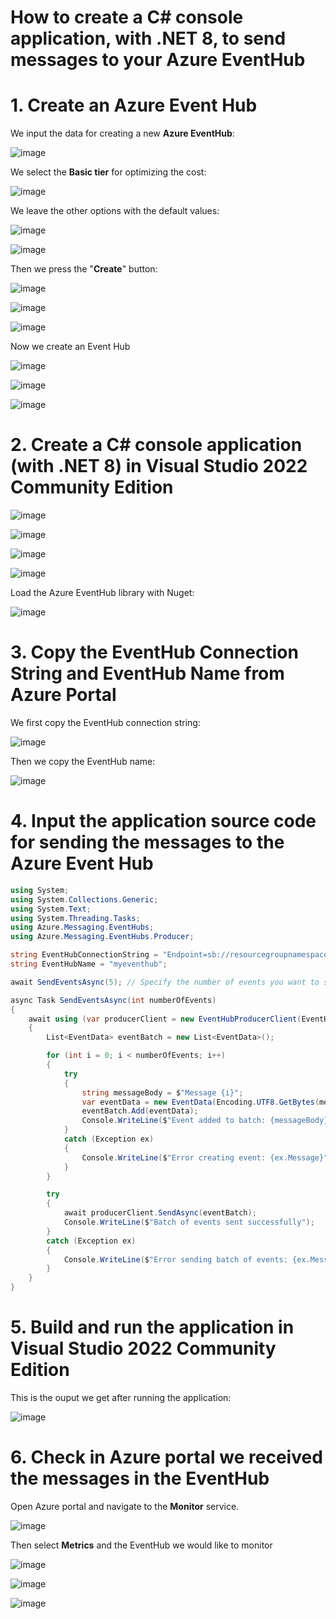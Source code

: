 # How to create a C# console application, with .NET 8, to send messages to your Azure EventHub

# 1. Create an Azure Event Hub

We input the data for creating a new **Azure EventHub**:

![image](https://github.com/luiscoco/Azure_EventHub/assets/32194879/73e5e771-b63d-4cea-abe9-786cc46c331f)

We select the **Basic tier** for optimizing the cost:

![image](https://github.com/luiscoco/Azure_EventHub/assets/32194879/358c4036-fd46-44b0-aba2-f6084a288bd0)

We leave the other options with the default values:

![image](https://github.com/luiscoco/Azure_EventHub/assets/32194879/42c982bc-58cc-4b6b-8355-c608e8ce43c3)

![image](https://github.com/luiscoco/Azure_EventHub/assets/32194879/42c6da99-5565-40df-a222-b089994041f1)

Then we press the "**Create**" button:

![image](https://github.com/luiscoco/Azure_EventHub/assets/32194879/c51483d9-1a4e-4874-b7f9-122e067db790)

![image](https://github.com/luiscoco/Azure_EventHub/assets/32194879/8aa1372f-47e4-4a71-ae9a-a5b86dd665e3)

![image](https://github.com/luiscoco/Azure_EventHub/assets/32194879/beda6c87-08bd-4278-8be6-16beadc0359e)

Now we create an Event Hub

![image](https://github.com/luiscoco/Azure_EventHub/assets/32194879/a6af56eb-476d-4403-b88f-b7472a9af8ac)

![image](https://github.com/luiscoco/Azure_EventHub/assets/32194879/4a4a14bf-67e2-4b45-9378-39ca3d8c6a4b)

![image](https://github.com/luiscoco/Azure_EventHub/assets/32194879/9a885d2c-2bbf-469f-8b4c-fe60ce5e42d8)

# 2. Create a C# console application (with .NET 8) in Visual Studio 2022 Community Edition

![image](https://github.com/luiscoco/Azure_EventHub/assets/32194879/dc12bdb8-c1b3-4f1d-8df2-42fa798fa3cd)

![image](https://github.com/luiscoco/Azure_EventHub/assets/32194879/2348157a-e2f6-44c7-9de6-64304813a852)

![image](https://github.com/luiscoco/Azure_EventHub/assets/32194879/05daad0a-8dec-4119-8f90-8c0cd6cab158)

![image](https://github.com/luiscoco/Azure_EventHub/assets/32194879/be31e079-d8ac-47eb-8238-7bb2107a2485)

Load the Azure EventHub library with Nuget:

![image](https://github.com/luiscoco/Azure_EventHub/assets/32194879/355c3988-776e-44eb-a0e2-a691327b4971)

# 3. Copy the EventHub Connection String and EventHub Name from Azure Portal

We first copy the EventHub connection string:

![image](https://github.com/luiscoco/Azure_EventHub/assets/32194879/9fb020a7-238f-4808-8dbd-865768245aaf)

Then we copy the EventHub name:

![image](https://github.com/luiscoco/Azure_EventHub/assets/32194879/03e2cd33-46e4-4e3c-8a50-05728624ac86)

# 4. Input the application source code for sending the messages to the Azure Event Hub

```csharp
using System;
using System.Collections.Generic;
using System.Text;
using System.Threading.Tasks;
using Azure.Messaging.EventHubs;
using Azure.Messaging.EventHubs.Producer;

string EventHubConnectionString = "Endpoint=sb://resourcegroupnamespace1.servicebus.windows.net/;SharedAccessKeyName=RootManageSharedAccessKey;SharedAccessKey=ojE7f1xAMJ2gpwK1zmsdwkQ4YdC65bhQR+AEhJX8PDM=";
string EventHubName = "myeventhub";

await SendEventsAsync(5); // Specify the number of events you want to send

async Task SendEventsAsync(int numberOfEvents)
{
    await using (var producerClient = new EventHubProducerClient(EventHubConnectionString, EventHubName))
    {
        List<EventData> eventBatch = new List<EventData>();

        for (int i = 0; i < numberOfEvents; i++)
        {
            try
            {
                string messageBody = $"Message {i}";
                var eventData = new EventData(Encoding.UTF8.GetBytes(messageBody));
                eventBatch.Add(eventData);
                Console.WriteLine($"Event added to batch: {messageBody}");
            }
            catch (Exception ex)
            {
                Console.WriteLine($"Error creating event: {ex.Message}");
            }
        }

        try
        {
            await producerClient.SendAsync(eventBatch);
            Console.WriteLine($"Batch of events sent successfully");
        }
        catch (Exception ex)
        {
            Console.WriteLine($"Error sending batch of events: {ex.Message}");
        }
    }
}
```

# 5. Build and run the application in Visual Studio 2022 Community Edition

This is the ouput we get after running the application:

![image](https://github.com/luiscoco/Azure_EventHub/assets/32194879/b7f44bd2-7ad9-45eb-9f97-6d00a64d666a)

# 6. Check in Azure portal we received the messages in the EventHub

Open Azure portal and navigate to the **Monitor** service. 

![image](https://github.com/luiscoco/Azure_EventHub/assets/32194879/c2912ec6-503c-4f48-8dc2-4d5f222d8cf9)

Then select **Metrics** and the EventHub we would like to monitor

![image](https://github.com/luiscoco/Azure_EventHub/assets/32194879/8abba4d7-f50e-462c-81a5-1a21d0854856)

![image](https://github.com/luiscoco/Azure_EventHub/assets/32194879/fcb93c52-bd38-42cd-9902-d39e6066789b)

![image](https://github.com/luiscoco/Azure_EventHub/assets/32194879/7d094d23-d112-4c57-9638-2eae097d69d0)



